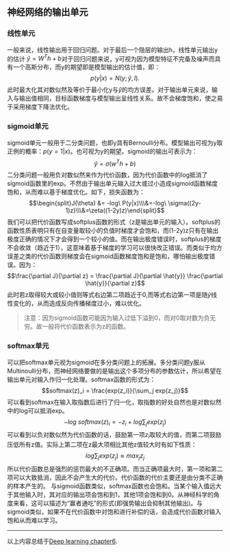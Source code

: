 
<script type="text/x-mathjax-config">
MathJax.Hub.Config({
    jax: ["input/TeX", "output/HTML-CSS"],
    tex2jax: {
        inlineMath: [ ['$', '$'] ],
        displayMath: [ ['$$', '$$']],
        processEscapes: true,
        skipTags: ['script', 'noscript', 'style', 'textarea', 'pre', 'code']
    },
    messageStyle: "none",
    "HTML-CSS": { preferredFont: "TeX", availableFonts: ["STIX","TeX"] }
});
</script>
<script type="text/javascript" src="http://cdn.mathjax.org/mathjax/latest/MathJax.js?config=TeX-AMS-MML_HTMLorMML"></script>
## 神经网络的输出单元

### 线性单元
一般来说，线性输出用于回归问题。对于最后一个隐层的输出h，线性单元输出y的估计$\ \hat{y} = W^Th + b$对于回归问题来说，y可视为因为模型特征不完备及噪声而具有一个高斯分布，而y的期望即是模型输出的估计值，即：
$$p(y|x) = N(y;\hat{y},I).$$此时最大化其对数似然及等价于最小化y与$\hat{y}$的均方误差。对于输出单元来说，输入与输出值相同，目标函数梯度与模型输出呈线性关系。故不会梯度饱和，使之易于采用梯度下降法优化。

### sigmoid单元
sigmoid单元一般用于二分类问题，也即y具有Bernoulli分布。模型输出可视为y取正例的概率：$p(y=1|x)$。也可视为y的期望。sigmoid的输出可表示为：$$\hat{y} = \sigma(w^Th + b)$$二分类问题一般用负对数似然来作为代价函数，因为代价函数中的log抵消了sigmoid函数里的exp。不然由于输出单元输入过大或过小造成sigmoid函数梯度饱和，从而难以基于梯度优化。如下，损失函数为：$$\begin{split}J(\theta) &= -log\ P(y|x)\\\&=-log\ \sigma((2y-1)z)\\\&=\zeta((1-2y)z)\end{split}$$我们可以把代价函数写成softplus函数的形式（z是输出单元的输入）。softplus的函数性质表明只有在自变量取较小的负值时梯度才会饱和，而(1-2y)z只有在输出极度正确的情况下才会得到一个较小的值。而在输出极度错误时，softplus的梯度不会收敛（趋近于1），这意味着基于梯度的学习可以很快改正错误。而类似于均方误差之类的代价函数则梯度会在sigmoid函数梯度饱和是饱和，哪怕输出极度错误。因为：$$\frac{\partial J}{\partial z} = \frac{\partial J}{\partial \hat{y}} \frac{\partial \hat{y}}{\partial z}$$此时若z取得较大或较小值则等式右边第二项趋近于0,而等式右边第一项是随$\hat{y}$线性变化的，从而造成反向传播梯度过小，难以优化。
>注意：因为sigmoid函数可能因为输入过低下溢到0，而对0取对数为负无穷。故一般将代价函数表示为z的函数。

### softmax单元
可以把softmax单元视为sigmoid在多分类问题上的拓展。多分类问题y服从Multinoulli分布，而神经网络要做的是输出这个多项分布的参数估计，所以希望在输出单元对输入作归一化处理。softmax函数的形式为：$$softmax(z)_i = \frac{exp(z_i)}{\sum_j exp(z_j)}$$可以看到softmax在输入取指数后进行了归一化，取指数的好处自然也是对数似然中的log可以抵消exp。$$-log\ softmax(z)_i = -z_i + log\sum_j exp(z_j)$$可以看到以负对数似然为代价函数的话，鼓励第一项$z_i$取较大的值，而第二项鼓励压低所有z值。实际上第二项在z最大项相比其他z值较大时有如下性质：$$log\sum_j exp(z_j) \approx max_j z_j$$所以代价函数总是强烈的惩罚最大的不正确项。而当正确项最大时，第一项和第二项可以大致抵消，因此不会产生大的代价。代价函数的代价主要还是由分类不正确的样本产生的。
与sigmoid函数类似，softmax函数也会饱和。当某个输入值远大于其他输入时，其对应的输出项会饱和到1，其他1项会饱和到0。从神经科学的角度来看，这可以描述为“赢者通吃”的形式(即强势输出会抑制其他输出)。与sigmoid类似，如果不在代价函数中对饱和进行补偿的话，会造成代价函数对输入饱和从而难以学习。


----
以上内容总结于[Deep learning chapter6](http://www.deeplearningbook.org/contents/mlp.html).
